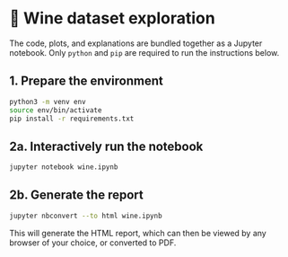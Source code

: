 # 🍷 Wine dataset exploration

The code, plots, and explanations are bundled together as a Jupyter notebook. Only `python` and `pip` are required to run the instructions below.

## 1. Prepare the environment
```bash
python3 -m venv env
source env/bin/activate
pip install -r requirements.txt
```

## 2a. Interactively run the notebook
```bash
jupyter notebook wine.ipynb
```

## 2b. Generate the report
```bash
jupyter nbconvert --to html wine.ipynb
```

This will generate the HTML report, which can then be viewed by any browser of your choice, or converted to PDF.
